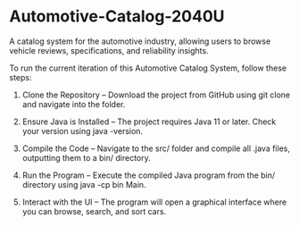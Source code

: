 # Automotive-Catalog-2040U
A catalog system for the automotive industry, allowing users to browse vehicle reviews, specifications, and reliability insights.

To run the current iteration of this Automotive Catalog System, follow these steps:

1. Clone the Repository – Download the project from GitHub using git clone and navigate into the folder.

2. Ensure Java is Installed – The project requires Java 11 or later. Check your version using java -version.

3. Compile the Code – Navigate to the src/ folder and compile all .java files, outputting them to a bin/ directory.

4. Run the Program – Execute the compiled Java program from the bin/ directory using java -cp bin Main.

5. Interact with the UI – The program will open a graphical interface where you can browse, search, and sort cars.